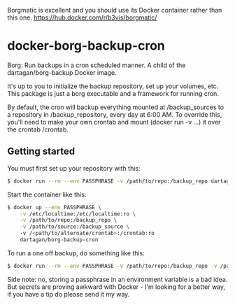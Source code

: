 Borgmatic is excellent and you should use its Docker container rather than this one.  https://hub.docker.com/r/b3vis/borgmatic/


# docker-borg-backup-cron
 Borg: Run backups in a cron scheduled manner. A child of the dartagan/borg-backup Docker image.

 It's up to you to initialize the backup repository, set up your volumes, etc.  This package is just a borg executable and a framework for running cron.

By default, the cron will backup everything mounted at /backup_sources to a repository in /backup_repository, every day at 6:00 AM.  To override this, you'll need to make your own crontab and mount (docker run -v ...) it over the crontab /crontab.

## Getting started

You must first set up your repository with this:
```bash
$ docker run --rm --env PASSPHRASE -v /path/to/repo:/backup_repo dartagan/borg-backup-cron borg init /backup_repo
```

Start the container like this:
```bash
$ docker up --env PASSPHRASE \
    -v /etc/localtime:/etc/localtime:ro \
    -v /path/to/repo:/backup_repo \
    -v /path/to/source:/backup_source \ 
    -v /<path/to/alternate/crontab>:/crontab:ro
    dartagan/borg-backup-cron
```

To run a one off backup, do something like this:
```bash
$ docker run --rm --env PASSPHRASE -v /path/to/repo:/backup_repo -v /path/to/source:/backup_source dartagan/borg-backup-cron borg create --compression lz4 /backup_repo::tag /backup_source
```

Side note: no, storing a passphrase in an environment variable is a bad idea.  But secrets are proving awkward with Docker - I'm looking for a better way, if you have a tip do please send it my way.


